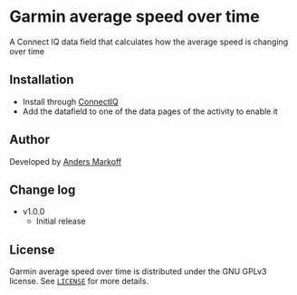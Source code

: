 # Garmin average speed over time
A Connect IQ data field that calculates how the average speed is changing over time

## Installation
- Install through [ConnectIQ](https://apps.garmin.com/apps/1717a072-ea25-457d-9a3d-7e95bc4e0c95)
- Add the datafield to one of the data pages of the activity to enable it

## Author
Developed by [Anders Markoff](https://github.com/AndersMarkoff)

## Change log
- v1.0.0
    - Initial release

## License
Garmin average speed over time is distributed under the GNU GPLv3 license. See [`LICENSE`](LICENSE) for more details.